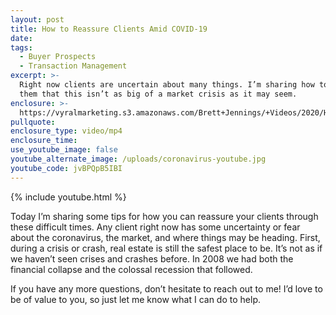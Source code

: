 ```yaml
---
layout: post
title: How to Reassure Clients Amid COVID-19
date:
tags:
  - Buyer Prospects
  - Transaction Management
excerpt: >-
  Right now clients are uncertain about many things. I’m sharing how to reassure
  them that this isn’t as big of a market crisis as it may seem.
enclosure: >-
  https://vyralmarketing.s3.amazonaws.com/Brett+Jennings/+Videos/2020/How+to+Reassure+Clients+Amid+COVID-19.mp4
pullquote:
enclosure_type: video/mp4
enclosure_time:
use_youtube_image: false
youtube_alternate_image: /uploads/coronavirus-youtube.jpg
youtube_code: jvBPQpB5IBI
---
```


{% include youtube.html %}

Today I’m sharing some tips for how you can reassure your clients through these difficult times. Any client right now has some uncertainty or fear about the coronavirus, the market, and where things may be heading. First, during a crisis or crash, real estate is still the safest place to be. It’s not as if we haven’t seen crises and crashes before. In 2008 we had both the financial collapse and the colossal recession that followed.

If you have any more questions, don’t hesitate to reach out to me\! I’d love to be of value to you, so just let me know what I can do to help.